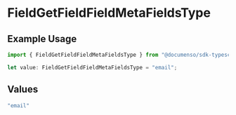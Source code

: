 # FieldGetFieldFieldMetaFieldsType

## Example Usage

```typescript
import { FieldGetFieldFieldMetaFieldsType } from "@documenso/sdk-typescript/models/operations";

let value: FieldGetFieldFieldMetaFieldsType = "email";
```

## Values

```typescript
"email"
```